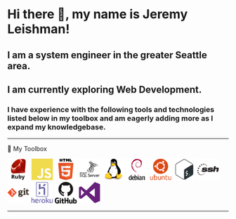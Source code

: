 # Hi there 👋, my name is Jeremy Leishman!
## I am a system engineer in the greater Seattle area.

## I am currently exploring Web Development.
### I have experience with the following tools and technologies listed below in my toolbox and am eagerly adding more as I expand my knowledgebase.
---

🧰 My Toolbox

<img src="https://github.com/devicons/devicon/blob/master/icons/ruby/ruby-original-wordmark.svg" alt="Ruby Logo" width="50" height="50"/> <img src="https://github.com/devicons/devicon/blob/master/icons/javascript/javascript-plain.svg" alt="JS Logo" width="50" height="50"/> <img src="https://github.com/devicons/devicon/blob/master/icons/html5/html5-original-wordmark.svg" alt="HTML Logo" width="50" height="50"/> <img src="https://github.com/devicons/devicon/blob/master/icons/microsoftsqlserver/microsoftsqlserver-plain-wordmark.svg" alt="SQL Logo" width="50" height="50"/> <img src="https://github.com/devicons/devicon/blob/master/icons/linux/linux-original.svg" alt="Linux Logo" width="50" height="50"/> <img src="https://github.com/devicons/devicon/blob/master/icons/debian/debian-original-wordmark.svg" alt="Debian Logo" width="50" height="50"/> <img src="https://github.com/devicons/devicon/blob/master/icons/ubuntu/ubuntu-plain-wordmark.svg" alt="Ubuntu Logo" width="50" height="50"/> <img src="https://github.com/devicons/devicon/blob/master/icons/bash/bash-original.svg" alt="BASH Logo" width="50" height="50"/> <img src="https://github.com/devicons/devicon/blob/master/icons/ssh/ssh-original-wordmark.svg" alt="SSH Logo" width="50" height="50"/> <img src="https://github.com/devicons/devicon/blob/master/icons/git/git-original-wordmark.svg" alt="Git Logo" width="50" height="50"/> <img src="https://github.com/devicons/devicon/blob/master/icons/heroku/heroku-original-wordmark.svg" alt="Heroku Logo" width="50" height="50"/> <img src="https://github.com/devicons/devicon/blob/master/icons/github/github-original-wordmark.svg" alt="Github Logo" width="50" height="50"/> <img src="https://github.com/devicons/devicon/blob/master/icons/visualstudio/visualstudio-plain.svg" alt="VS Logo" width="50" height="50"/> 

---

<!--
**jeremyleishman/jeremyleishman** is a ✨ _special_ ✨ repository because its `README.md` (this file) appears on your GitHub profile.



Here are some ideas to get you started:

- 🔭 I’m currently working on ...
- 🌱 I’m currently learning ...
- 👯 I’m looking to collaborate on ...
- 🤔 I’m looking for help with ...
- 💬 Ask me about ...
- 📫 How to reach me: ...
- 😄 Pronouns: ...
- ⚡ Fun fact: ...
-->

